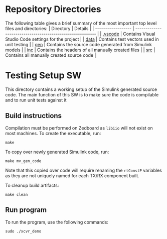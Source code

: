 # Repository Directories
The following table gives a brief summary of the most important top level files and directories:
| Directory          | Details                                                    |
| ------------------ | ---------------------------------------------------------- |
| [.vscode](.vscode) | Contains Visual Studio Code settings for the project       |
| [data](data)       | Contains test vectors used in unit testing                 |
| [gen](gen)         | Contains the source code generated from Simulink models    |
| [inc](inc)         | Contains the headers of all manually created files         |
| [src](src)         | Contains all manually created source code                  |

# Testing Setup SW
This directory contains a working setup of the Simulink generated source code.
The main function of this SW is to make sure the code is compilable and to run unit tests against it

## Build instructions
Compilation must be performed on Zedboard as `libiio` will not exist on most machines.
To create the executable, run:
```
make
```

To copy over newly generated Simulink code, run:
```
make mv_gen_code
```
Note that this copied over code will require renaming the `rtConstP` variables as they are not uniquely named
for each TX/RX component built.

To cleanup build artifacts:
```
make clean
```

## Run program
To run the program, use the following commands:
```
sudo ./xcvr_demo
```
